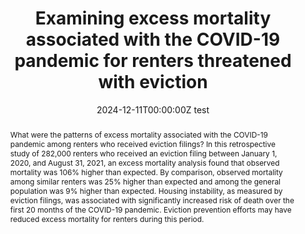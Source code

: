 ---
abstract: What were the patterns of excess mortality associated with the COVID-19 pandemic among renters who received eviction filings? In this retrospective study of 282,000 renters who received an eviction filing between January 1, 2020, and August 31, 2021, an excess mortality analysis found that observed mortality was 106% higher than expected. By comparison, observed mortality among similar renters was 25% higher than expected and among the general population was 9% higher than expected. Housing instability, as measured by eviction filings, was associated with significantly increased risk of death over the first 20 months of the COVID-19 pandemic. Eviction prevention efforts may have reduced excess mortality for renters during this period.
authors:
- admin
- Peter Hepburn
- Carl Gershenson
- Sonya Porter
- Danielle Sandler
- Matthew Desmond
date: "2024-12-11T00:00:00Z test"
doi: ""
featured: false
image:
  focal_point: ""
  preview_only: false
projects: []
publication: '*JAMA*'
publication_short: "*JAMA*"
publication_types:
- "2"
publishDate: "2024-01-09T00:00:00Z"
summary: _Published in **JAMA**._
tags:
title: 'Examining excess mortality associated with the COVID-19 pandemic for renters threatened with eviction'
url_code: ""
url_dataset: ""
url_pdf: "media/Graetz_2024_JAMA.pdf"
url_poster: ""
url_project: ""
url_slides: ""
url_source: ""
url_video: ""
links:
- name: CNN
  url: https://edition.cnn.com/2024/02/20/health/eviction-mortality-risk-covid/index.html
- name: Blog
  url: https://evictionlab.org/eviction-was-a-deadly-risk-during-the-covid-19-pandemic/
---